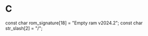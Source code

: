 # C



const char rom_signature[18] = "Empty ram v2024.2";
const char str_slash[2] = "/";














